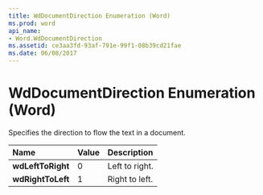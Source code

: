 ```yaml
---
title: WdDocumentDirection Enumeration (Word)
ms.prod: word
api_name:
- Word.WdDocumentDirection
ms.assetid: ce3aa3fd-93af-791e-99f1-08b39cd21fae
ms.date: 06/08/2017
---
```



# WdDocumentDirection Enumeration (Word)

Specifies the direction to flow the text in a document.



|**Name**|**Value**|**Description**|
|:-----|:-----|:-----|
| **wdLeftToRight**|0|Left to right.|
| **wdRightToLeft**|1|Right to left.|

